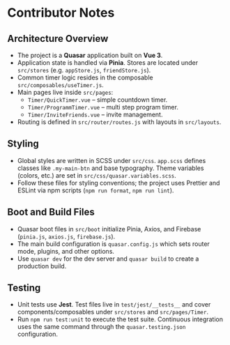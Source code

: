 # Contributor Notes

## Architecture Overview
- The project is a **Quasar** application built on **Vue 3**.
- Application state is handled via **Pinia**. Stores are located under `src/stores` (e.g. `appStore.js`, `friendStore.js`).
- Common timer logic resides in the composable `src/composables/useTimer.js`.
- Main pages live inside `src/pages`:
  - `Timer/QuickTimer.vue` – simple countdown timer.
  - `Timer/ProgrammTimer.vue` – multi step program timer.
  - `Timer/InviteFriends.vue` – invite management.
- Routing is defined in `src/router/routes.js` with layouts in `src/layouts`.

## Styling
- Global styles are written in SCSS under `src/css`. `app.scss` defines classes like `.my-main-btn` and base typography. Theme variables (colors, etc.) are set in `src/css/quasar.variables.scss`.
- Follow these files for styling conventions; the project uses Prettier and ESLint via npm scripts (`npm run format`, `npm run lint`).

## Boot and Build Files
- Quasar boot files in `src/boot` initialize Pinia, Axios, and Firebase (`pinia.js`, `axios.js`, `firebase.js`).
- The main build configuration is `quasar.config.js` which sets router mode, plugins, and other options.
- Use `quasar dev` for the dev server and `quasar build` to create a production build.

## Testing
- Unit tests use **Jest**. Test files live in `test/jest/__tests__` and cover components/composables under `src/stores` and `src/pages/Timer`.
- Run `npm run test:unit` to execute the test suite. Continuous integration uses the same command through the `quasar.testing.json` configuration.

